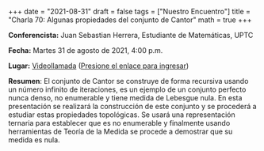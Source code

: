 +++
date      = "2021-08-31"
draft     = false
tags      = ["Nuestro Encuentro"]
title     = "Charla 70: Algunas propiedades del conjunto de Cantor"
math      = true
+++

**Conferencista:**  Juan Sebastian Herrera, Estudiante de Matemáticas, UPTC

**Fecha:** Martes 31 de agosto de 2021, 4:00 p.m.

**Lugar:** [Videollamada](https://meet.google.com/izy-pzig-pbf)  ([Presione el enlace para ingresar](https://meet.google.com/izy-pzig-pbf))

**Resumen**: El conjunto de Cantor se construye de forma recursiva usando un número infinito de iteraciones, es un ejemplo de un conjunto perfecto nunca denso, no enumerable y tiene medida de Lebesgue nula. En esta presentación se realizará la construcción de este conjunto y se procederá a estudiar estas propiedades topológicas. Se usará una representación ternaria para establecer que es no enumerable y finalmente usando herramientas de Teoría de la Medida se procede a demostrar que su medida es nula.
